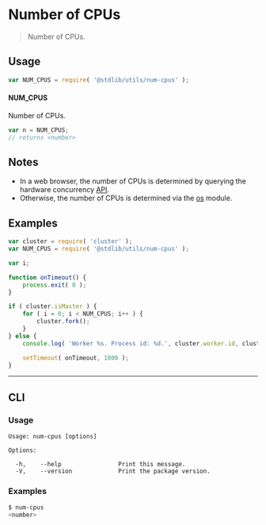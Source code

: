 # Number of CPUs

> Number of CPUs.


<section class="usage">

## Usage

``` javascript
var NUM_CPUS = require( '@stdlib/utils/num-cpus' );
```

#### NUM_CPUS

Number of CPUs.

``` javascript
var n = NUM_CPUS;
// returns <number>
```

</section>

<!-- /.usage -->


<section class="notes">

## Notes

* In a web browser, the number of CPUs is determined by querying the hardware concurrency [API][hardware-concurrency].
* Otherwise, the number of CPUs is determined via the [os][node-os] module.

</section>

<!-- /.notes -->


<section class="examples">

## Examples

<!-- eslint-disable no-process-exit -->

``` javascript
var cluster = require( 'cluster' );
var NUM_CPUS = require( '@stdlib/utils/num-cpus' );

var i;

function onTimeout() {
    process.exit( 0 );
}

if ( cluster.isMaster ) {
    for ( i = 0; i < NUM_CPUS; i++ ) {
        cluster.fork();
    }
} else {
    console.log( 'Worker %s. Process id: %d.', cluster.worker.id, cluster.worker.process.pid );

    setTimeout( onTimeout, 1000 );
}
```

</section>

<!-- /.examples -->



---

<section class="cli">

## CLI

<section class="usage">

### Usage

``` text
Usage: num-cpus [options]

Options:

  -h,    --help                Print this message.
  -V,    --version             Print the package version.
```

</section>

<!-- /.usage -->

<section class="examples">

### Examples

``` bash
$ num-cpus
<number>
```

</section>

<!-- /.examples -->

</section>

<!-- /.cli -->



<section class="links">

[node-os]: https://nodejs.org/api/os.html#os_os_cpus
[hardware-concurrency]: https://developer.mozilla.org/en-US/docs/Web/API/NavigatorConcurrentHardware/hardwareConcurrency

</section>

<!-- /.links -->
